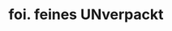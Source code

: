 ---
title: "foi. feines UNverpackt"
url: /neustadt-an-der-weinstrasse/foi-feines-unverpackt/
shop: Lebensmittel
---